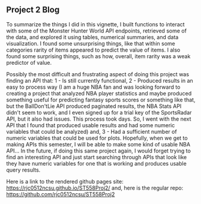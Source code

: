 ## Project 2 Blog
To summarize the things I did in this vignette, I built functions to interact with some of the Monster Hunter World API endpoints, retrieved some of the data, and explored it using tables, numerical summaries, and data visualization. I found some unsurprising things, like that within some categories rarity of items appeared to predict the value of items. I also found some surprising things, such as how, overall, item rarity was a weak predictor of value.

Possibly the most difficult and frustrating aspect of doing this project was finding an API that: 1 - Is still currently functional, 2 - Produced results in an easy to process way (I am a huge NBA fan and was looking forward to creating a project that analyzed NBA player statistics and maybe produced something useful for predicting fantasy sports scores or something like that, but the BallDon'tLie API produced paginated results, the NBA Stats API didn't seem to work, and I even signed up for a trial key of the SportsRadar API, but it also had issues.  This process took days.  So, I went with the next API that I found that produced usable results and had some numeric variables that could be analyzed) and, 3 - Had a sufficient number of numeric variables that could be used for plots.  Hopefully, when we get to making APIs this semester, I will be able to make some kind of usable NBA API...  In the future, if doing this same project again, I would forget trying to find an interesting API and just start searching through APIs that look like they have numeric variables for one that is working and produces usable query results.

Here is a link to the rendered github pages site: https://rjc0512ncsu.github.io/ST558Proj2/
and, here is the regular repo: https://github.com/rjc0512ncsu/ST558Proj2
